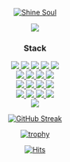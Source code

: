 <div align="center">
  
[![Shine Soul](https://shine-soul.vercel.app/api/star?isAnimate=true)](https://github.com/proceane/shine-soul)
</div>

<p align="center">
  <a href="https://github.com/DenverCoder1/readme-typing-svg"><img src="https://readme-typing-svg.herokuapp.com?font=Concert+One&size=30&center=true&vCenter=true&lines=I'm+Backend+Developer.;I+like+problem+solving.;Nice+to+meet+you!"></a>
</p>


<h3 align="center">Stack</h3>
<div align="center">
  <a href="https://skill-badge-generator.proceane.dev/" target="_blank">
    <img src="https://img.shields.io/badge/Java-007396?style=flat-square&logo=Java&logoColor=white"> <img src="https://img.shields.io/badge/Javascript-F7DF1E?style=flat-square&logo=Javascript&logoColor=white"> <img src="https://img.shields.io/badge/Python-3776AB?style=flat-square&logo=Python&logoColor=white"> 
    <img src="https://img.shields.io/badge/Vuetify-1867C0?style=flat-square&logo=Vuetify&logoColor=white"> <img src="https://img.shields.io/badge/Spring-6DB33F?style=flat-square&logo=Spring&logoColor=white"> 
     <br> 
    <img src="https://img.shields.io/badge/Spring%20Boot-6DB33F?style=flat-square&logo=Spring Boot&logoColor=white"> <img src="https://img.shields.io/badge/Swagger-85EA2D?style=flat-square&logo=Swagger&logoColor=white"> <img src="https://img.shields.io/badge/Django-092E20?style=flat-square&logo=Django&logoColor=white">
    <img src="https://img.shields.io/badge/Google%20Firebase-FFCA28?style=flat-square&logo=Firebase&logoColor=white"> 
    <br> 
    <img src="https://img.shields.io/badge/MySQL-4479A1?style=flat-square&logo=MySQL&logoColor=white"> <img src="https://img.shields.io/badge/Jenkins-D24939?style=flat-square&logo=Jenkins&logoColor=white"> <img src="https://img.shields.io/badge/Github-181717?style=flat-square&logo=Github&logoColor=white"> <img src="https://img.shields.io/badge/PostgreSQL-4169E1?style=flat-square&logo=PostgreSQL&logoColor=white">
    <br>
    <img src="https://img.shields.io/badge/Notion-000000?style=flat-square&logo=Notion&logoColor=white"> <img src="https://img.shields.io/badge/Slack-4A154B?style=flat-square&logo=Slack&logoColor=white">
     <img src="https://img.shields.io/badge/Confluence-172B4D?style=flat-square&logo=Confluence&logoColor=white">
     <img src="https://img.shields.io/badge/Github%20Actions-2088FF?style=flat-square&logo=GithubActions&logoColor=white">
  </a>
  
<br>

  <img src="https://github-readme-stats.vercel.app/api?username=proceane&show_icons=true&count_private=true&hide_border=true&theme=algolia" align="center" />
  
  [![GitHub Streak](http://github-readme-streak-stats.herokuapp.com?user=proceane&theme=tokyonight&hide_border=true)](https://git.io/streak-stats)
  
  [![trophy](https://github-profile-trophy.vercel.app/?username=proceane&theme=darkhub&title=MultiLanguage,Joined2020,Commits,PullRequest,Issue,Repositories)](https://github.com/ryo-ma/github-profile-trophy)
</div>

<div align="center">

<!-- ![](https://komarev.com/ghpvc/?username=proceane&style=flat-square) -->
  [![Hits](https://hits.seeyoufarm.com/api/count/incr/badge.svg?url=https%3A%2F%2Fgithub.com%2Fproceane%2Fhit-counter&count_bg=%233D5BC8&title_bg=%23929292&icon=&icon_color=%23E7E7E7&title=hits&edge_flat=true)](https://hits.seeyoufarm.com)

</div>
